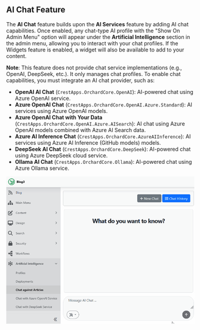 ## AI Chat Feature

The **AI Chat** feature builds upon the **AI Services** feature by adding AI chat capabilities. Once enabled, any chat-type AI profile with the "Show On Admin Menu" option will appear under the **Artificial Intelligence** section in the admin menu, allowing you to interact with your chat profiles. If the Widgets feature is enabled, a widget will also be available to add to your content.

**Note**: This feature does not provide chat service implementations (e.g., OpenAI, DeepSeek, etc.). It only manages chat profiles. To enable chat capabilities, you must integrate an AI chat provider, such as:

- **OpenAI AI Chat** (`CrestApps.OrchardCore.OpenAI`): AI-powered chat using Azure OpenAI service.
- **Azure OpenAI Chat** (`CrestApps.OrchardCore.OpenAI.Azure.Standard`): AI services using Azure OpenAI models.
- **Azure OpenAI Chat with Your Data** (`CrestApps.OrchardCore.OpenAI.Azure.AISearch`): AI chat using Azure OpenAI models combined with Azure AI Search data.
- **Azure AI Inference Chat** (`CrestApps.OrchardCore.AzureAIInference`): AI services using Azure AI Inference (GitHub models) models.
- **DeepSeek AI Chat** (`CrestApps.OrchardCore.DeepSeek`): AI-powered chat using Azure DeepSeek cloud service.
- **Ollama AI Chat** (`CrestApps.OrchardCore.Ollama`): AI-powered chat using Azure Ollama service.


![Screenshot of the admin chat](../../../docs/images/admin-ui-sample.gif)
